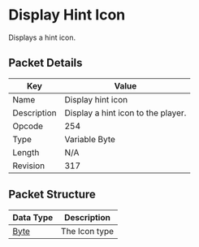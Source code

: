 # Display Hint Icon
Displays a hint icon.

## Packet Details
| Key | Value |
|--|--|
| Name | Display hint icon |
| Description | Display a hint icon to the player. |
| Opcode | 254 |
| Type | Variable Byte |
| Length | N/A |
| Revision | 317 |

## Packet Structure
| Data Type | Description |
|--|--|
| [Byte](/Data-Types.html#common-data-types) | The Icon type |
